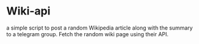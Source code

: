 # Wiki-api
a simple script to post a random Wikipedia article along with the summary to a telegram group. Fetch the random wiki page using their API.
